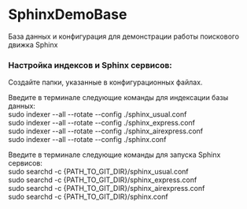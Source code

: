 # SphinxDemoBase
База данных и конфигурация для демонстрации работы поискового движка Sphinx

### Настройка индексов и Sphinx сервисов:  
Создайте папки, указанные в конфигурационных файлах.  
  
Введите в терминале следующие команды для индексации базы данных:  
sudo indexer --all --rotate --config ./sphinx_usual.conf  
sudo indexer --all --rotate --config ./sphinx_express.conf  
sudo indexer --all --rotate --config ./sphinx_airexpress.conf  
sudo indexer --all --rotate --config ./sphinx.conf  
  
Введите в терминале следующие команды для запуска Sphinx сервисов:  
sudo searchd -c {PATH_TO_GIT_DIR}/sphinx_usual.conf  
sudo searchd -c {PATH_TO_GIT_DIR}/sphinx_express.conf  
sudo searchd -c {PATH_TO_GIT_DIR}/sphinx_airexpress.conf  
sudo searchd -c {PATH_TO_GIT_DIR}/sphinx.conf  
